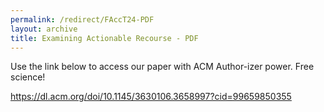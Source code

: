 ```yaml
---
permalink: /redirect/FAccT24-PDF
layout: archive
title: Examining Actionable Recourse - PDF
---
```


Use the link below to access our paper with ACM Author-izer power. Free science!

<a href="https://dl.acm.org/doi/10.1145/3630106.3658997?cid=99659850355">https://dl.acm.org/doi/10.1145/3630106.3658997?cid=99659850355</a>
